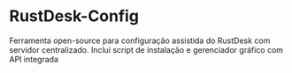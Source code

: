 # RustDesk-Config
Ferramenta open-source para configuração assistida do RustDesk com servidor centralizado. Inclui script de instalação e gerenciador gráfico com API integrada
